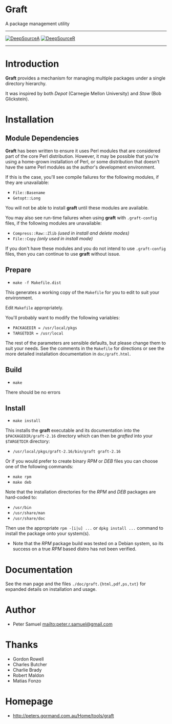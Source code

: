 # **Graft**

A package management utility

---

[![DeepSourceA](https://deepsource.io/gh/johnsonjh/graft.svg/?label=active+issues)](https://deepsource.io/gh/johnsonjh/graft/?ref=repository-badge)
[![DeepSourceR](https://deepsource.io/gh/johnsonjh/graft.svg/?label=resolved+issues)](https://deepsource.io/gh/johnsonjh/graft/?ref=repository-badge)

----------------------------

# Introduction

**Graft** provides a mechanism for managing multiple packages under a single directory hierarchy.

It was inspired by both _Depot_ (Carnegie Mellon University) and _Stow_ (Bob Glickstein).

# Installation

## Module Dependencies

**Graft** has been written to ensure it uses Perl modules that are considered part of the core Perl distribution. However, it may be possible that you're using a home-grown installation of Perl, or some distribution that doesn't have the same Perl modules as the author's development environment.

If this is the case, you'll see compile failures for the following modules, if they are unavailable:

- `File::Basename`
- `Getopt::Long`

You will not be able to install **graft** until these modules are available.

You may also see run-time failures when using **graft** with `.graft-config` files, if the following modules are unavailable:

- `Compress::Raw::Zlib` _(used in install and delete modes)_
- `File::Copy` _(only used in install mode)_

If you don't have these modules and you do not intend to use `.graft-config` files, then you can continue to use **graft** without issue.

## Prepare

- `make -f Makefile.dist`

This generates a working copy of the `Makefile` for you to edit to suit your environment.

Edit `Makefile` appropriately.

You'll probably want to modify the following variables:

- `PACKAGEDIR = /usr/local/pkgs`
- `TARGETDIR = /usr/local`

The rest of the parameters are sensible defaults, but please change them to suit your needs. See the comments in the `Makefile` for directions or see the more detailed installation documentation in `doc/graft.html`.

## Build

- `make`

There should be no errors

## Install

- `make install`

This installs the **graft** executable and its documentation into the `$PACKAGEDIR/graft-2.16` directory which can then be _grafted_ into your `$TARGETDIR` directory:

- `/usr/local/pkgs/graft-2.16/bin/graft graft-2.16`

Or if you would prefer to create binary _RPM_ or _DEB_ files you can choose one of the following commands:

- `make rpm`
- `make deb`

Note that the installation directories for the _RPM_ and _DEB_ packages are hard-coded to:

- `/usr/bin`
- `/usr/share/man`
- `/usr/share/doc`

Then use the appropriate `rpm -[i|u] ...` or `dpkg install ...` command to install the package onto your system(s).

- Note that the _RPM_ package build was tested on a Debian system, so its success on a true _RPM_ based distro has not been verified.

# Documentation

See the man page and the files `./doc/graft.{html,pdf,ps,txt}` for expanded details on installation and usage.

# Author

- Peter Samuel <mailto:peter.r.samuel@gmail.com>

# Thanks

- Gordon Rowell
- Charles Butcher
- Charlie Brady
- Robert Maldon
- Matias Fonzo

# Homepage

- http://peters.gormand.com.au/Home/tools/graft
